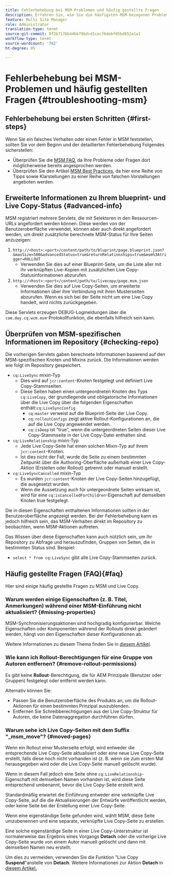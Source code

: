 ```yaml
---
title: Fehlerbehebung bei MSM-Problemen und häufig gestellte Fragen
description: Erfahren Sie, wie Sie die häufigsten MSM-bezogenen Probleme beheben können, und erhalten Sie Antworten auf die häufigsten MSM-bezogenen Fragen.
feature: Multi Site Manager
role: Administrator
translation-type: tm+mt
source-git-commit: 0f2b7176b44bb79bdcd1cecf6debf05bd652a1a1
workflow-type: tm+mt
source-wordcount: '762'
ht-degree: 0%

---
```



# Fehlerbehebung bei MSM-Problemen und häufig gestellten Fragen {#troubleshooting-msm}

## Fehlerbehebung bei ersten Schritten {#first-steps}

Wenn Sie ein falsches Verhalten oder einen Fehler in MSM feststellen, sollten Sie vor dem Beginn und der detaillierten Fehlerbehebung Folgendes sicherstellen:

* Überprüfen Sie die [MSM FAQ](#faq), da Ihre Probleme oder Fragen dort möglicherweise bereits angesprochen werden.
* Überprüfen Sie den Artikel [MSM Best Practices](best-practices.md), da hier eine Reihe von Tipps sowie Klarstellungen zu einer Reihe von falschen Vorstellungen angeboten werden.

## Erweiterte Informationen zu Ihrem blueprint- und Live Copy-Status {#advanced-info}

MSM registriert mehrere Servlets, die mit Selektoren in den Ressourcen-URLs angefordert werden können. Diese werden von der Benutzeroberfläche verwendet, können aber auch direkt angefordert werden, um direkt zusätzliche berechnete MSM-Status für Ihre Seiten anzuzeigen:

1. `http://<host>:<port>/content/path/to/bluprint/page.blueprint.json?&maxSize=500&advancedStatus=true&returnRelationships=true&msm%3Atrigger=ROLLOUT`
   * Verwenden Sie dies auf einer Blueprint-Seite, um die Liste aller mit ihr verknüpften Live-Kopien mit zusätzlichen Live Copy-Statusinformationen abzurufen.
1. `http://<host>:<port>/content/path/to/livecopy/page.msm.json`
   * Verwenden Sie dies auf Live Copy-Seiten, um erweiterte Informationen über ihre Verbindung mit ihren Musterseiten abzurufen. Wenn es sich bei der Seite nicht um eine Live Copy handelt, wird nichts zurückgegeben.

Diese Servlets erzeugen DEBUG-Logmeldungen über die `com.day.cq.wcm.msm`-Protokollfunktion, die ebenfalls hilfreich sein kann.

## Überprüfen von MSM-spezifischen Informationen im Repository {#checking-repo}

Die vorherigen Servlets gaben berechnete Informationen basierend auf den MSM-spezifischen Knoten und Mixins zurück. Die Informationen werden wie folgt im Repository gespeichert.

* `cq:LiveSync` mixin-Typ
   * Dies wird auf `jcr:content`-Knoten festgelegt und definiert Live Copy-Stammseiten.
   * Diese Seiten haben einen untergeordneten Knoten des Typs `cq:LiveCopy`, der grundlegende und obligatorische Informationen über die Live Copy über die folgenden Eigenschaften enthält:`cq:LiveSyncConfig`
      * `cq:master` verweist auf die Blueprint-Seite der Live Copy.
      * `cq:rolloutConfigs` zeigt aktive Rollout-Konfigurationen an, die auf die Live Copy angewendet werden.
      * `cq:isDeep` ist &quot;true&quot;, wenn die untergeordneten Seiten dieser Live Copy-Stammseite in der Live Copy-Datei enthalten sind.
* `cq:LiveRelationship` mixin-Typ
   * Jede Live Copy-Seite hat einen solchen Mixin-Typ auf ihrem `jcr:content`-Knoten.
   * Ist dies nicht der Fall, wurde die Seite zu einem bestimmten Zeitpunkt über die Authoring-Oberfläche außerhalb einer Live Copy-Aktion (Erstellen oder Rollout) getrennt oder manuell erstellt.
* `cq:LiveSyncCancelled` mixin-Typ
   * Es wurden `jcr:content`-Knoten der Live Copy-Seiten hinzugefügt, die ausgesetzt wurden.
   * Wenn die Aussetzung auch für untergeordnete Seiten wirksam ist, wird für eine `cq:isCancelledForChildren`-Eigenschaft auf demselben Knoten true festgelegt.

Die in diesen Eigenschaften enthaltenen Informationen sollten in der Benutzeroberfläche angezeigt werden. Bei der Fehlerbehebung kann es jedoch hilfreich sein, das MSM-Verhalten direkt im Repository zu beobachten, wenn MSM-Aktionen auftreten.

Das Wissen über diese Eigenschaften kann auch nützlich sein, um Ihr Repository zu Abfrage und herauszufinden, Gruppen von Seiten, die in bestimmten Status sind. Beispiel:

* `select * from cq:LiveSync` gibt alle Live Copy-Stammseiten zurück.

## Häufig gestellte Fragen (FAQ){#faq}

Hier sind einige häufig gestellte Fragen zu MSM und Live Copy.

### Warum werden einige Eigenschaften (z. B. Titel, Anmerkungen) während einer MSM-Einführung nicht aktualisiert? {#missing-properties}

MSM-Synchronisierungsaktionen sind hochgradig konfigurierbar. Welche Eigenschaften oder Komponenten während der Rollouts direkt geändert werden, hängt von den Eigenschaften dieser Konfigurationen ab.

Weitere Informationen zu diesem Thema finden Sie in [diesem Artikel](best-practices.md).

### Wie kann ich Rollout-Berechtigungen für eine Gruppe von Autoren entfernen? {#remove-rollout-permissions}

Es gibt keine **Rollout**-Berechtigung, die für AEM Prinzipale (Benutzer oder Gruppen) festgelegt oder entfernt werden kann.

Alternativ können Sie:

* Passen Sie die Benutzeroberfläche des Produkts an, um die Rollout-Aktionen für einen bestimmten Prinzipal auszublenden.
* Entfernen Sie Schreibberechtigungen aus der Live Copy-Struktur für Autoren, die keine Datenaggregation durchführen dürfen.

### Warum sehe ich Live Copy-Seiten mit dem Suffix &quot;_msm_move&quot;? {#moved-pages}

Wenn ein Rollout einer Musterseite erfolgt, wird entweder die entsprechende Live Copy-Seite aktualisiert oder eine neue Live Copy-Seite erstellt, falls diese noch nicht vorhanden ist (z. B. wenn sie zum ersten Mal herausgegeben wird oder die Live Copy-Seite manuell gelöscht wurde).

Wenn in diesem Fall jedoch eine Seite ohne `cq:LiveRelationship`-Eigenschaft mit demselben Namen vorhanden ist, wird diese Seite entsprechend umbenannt, bevor die Live Copy-Seite erstellt wird.

Standardmäßig erwartet die Einführung entweder eine verknüpfte Live Copy-Seite, auf die die Aktualisierungen der Entwürfe veröffentlicht werden, oder keine Seite bei der Erstellung einer Live Copy-Seite.

Wenn eine eigenständige Seite gefunden wird, wählt MSM, diese Seite umzubenennen und eine separate, verknüpfte Live Copy-Seite zu erstellen.

Eine solche eigenständige Seite in einer Live Copy-Unterstruktur ist normalerweise das Ergebnis eines Vorgangs **Detach** oder die vorherige Live Copy-Seite wurde von einem Autor manuell gelöscht und dann mit demselben Namen neu erstellt.

Um dies zu vermeiden, verwenden Sie die Funktion &quot;Live Copy **Suspend**&quot;anstelle von **Detach**. Weitere Informationen zur Aktion **Detach** in [diesem Artikel.](creating-live-copies.md)
